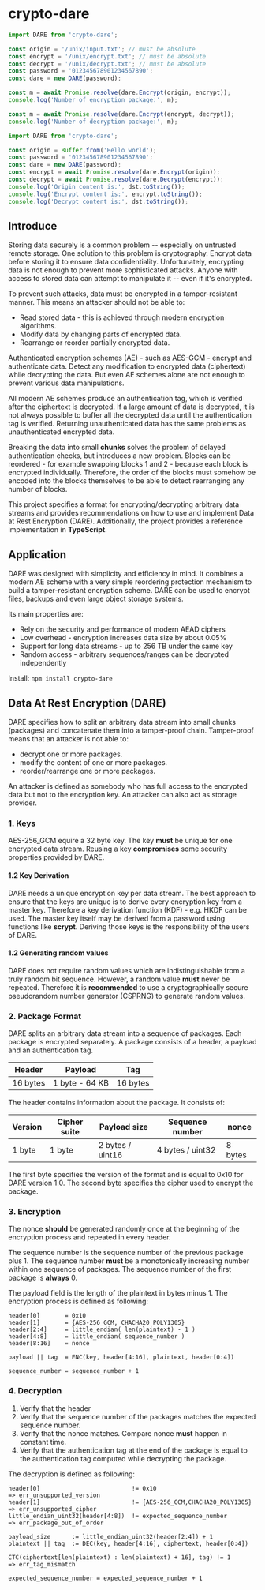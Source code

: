 # crypto-dare

```typescript
import DARE from 'crypto-dare';

const origin = '/unix/input.txt'; // must be absolute
const encrypt = '/unix/encrypt.txt'; // must be absolute
const decrypt = '/unix/decrypt.txt'; // must be absolute
const password = '012345678901234567890';
const dare = new DARE(password);

const m = await Promise.resolve(dare.Encrypt(origin, encrypt));
console.log('Number of encryption package:', m);

const m = await Promise.resolve(dare.Encrypt(encrypt, decrypt));
console.log('Number of decryption package:', m);
```

```typescript
import DARE from 'crypto-dare';

const origin = Buffer.from('Hello world');
const password = '012345678901234567890';
const dare = new DARE(password);
const encrypt = await Promise.resolve(dare.Encrypt(origin));
const decrypt = await Promise.resolve(dare.Decrypt(encrypt));
console.log('Origin content is:', dst.toString());
console.log('Encrypt content is:', encrypt.toString());
console.log('Decrypt content is:', dst.toString());
```

## Introduce

Storing data securely is a common problem -- especially on untrusted remote storage. One solution to this problem is cryptography. Encrypt data before storing it to ensure data confidentiality. Unfortunately, encrypting data is not enough to prevent more sophisticated attacks. Anyone with access to stored data can attempt to manipulate it -- even if it's encrypted.

To prevent such attacks, data must be encrypted in a tamper-resistant manner. This means an attacker should not be able to:

- Read stored data - this is achieved through modern encryption algorithms.
- Modify data by changing parts of encrypted data.
- Rearrange or reorder partially encrypted data.

Authenticated encryption schemes (AE) - such as AES-GCM - encrypt and authenticate data.
Detect any modification to encrypted data (ciphertext) while decrypting the data.
But even AE schemes alone are not enough to prevent various data manipulations.

All modern AE schemes produce an authentication tag, which is verified after the ciphertext is decrypted. If a large amount of data is decrypted, it is not always possible to buffer all the decrypted data until the authentication tag is verified. Returning unauthenticated data has the same problems as unauthenticated encrypted data.

Breaking the data into small **chunks** solves the problem of delayed authentication checks, but introduces a new problem. Blocks can be reordered - for example swapping blocks 1 and 2 - because each block is encrypted individually. Therefore, the order of the blocks must somehow be encoded into the blocks themselves to be able to detect rearranging any number of blocks.

This project specifies a format for encrypting/decrypting arbitrary data streams and provides recommendations on how to use and implement Data at Rest Encryption (DARE).
Additionally, the project provides a reference implementation in **TypeScript**.

## Application

DARE was designed with simplicity and efficiency in mind.
It combines a modern AE scheme with a very simple reordering protection mechanism to build a tamper-resistant encryption scheme.
DARE can be used to encrypt files, backups and even large object storage systems.

Its main properties are:

- Rely on the security and performance of modern AEAD ciphers
- Low overhead - encryption increases data size by about 0.05%
- Support for long data streams - up to 256 TB under the same key
- Random access - arbitrary sequences/ranges can be decrypted independently

Install: `npm install crypto-dare`

## Data At Rest Encryption (DARE)

DARE specifies how to split an arbitrary data stream into small chunks (packages)
and concatenate them into a tamper-proof chain. Tamper-proof means that an attacker
is not able to:

- decrypt one or more packages.
- modify the content of one or more packages.
- reorder/rearrange one or more packages.

An attacker is defined as somebody who has full access to the encrypted data
but not to the encryption key. An attacker can also act as storage provider.

### 1. Keys

AES-256_GCM equire a 32 byte key. The key **must** be unique for one encrypted data stream.
Reusing a key **compromises** some security properties provided by DARE.

#### 1.2 Key Derivation

DARE needs a unique encryption key per data stream. The best approach to ensure that the keys
are unique is to derive every encryption key from a master key.
Therefore a key derivation function (KDF) - e.g. HKDF can be used. The master key itself may be derived from a password using functions like **scrypt**. Deriving those keys is the responsibility of the
users of DARE.

#### 1.2 Generating random values

DARE does not require random values which are indistinguishable from a truly random bit sequence.
However, a random value **must** never be repeated. Therefore it is **recommended** to use a
cryptographically secure pseudorandom number generator (CSPRNG) to generate random values.

### 2. Package Format

DARE splits an arbitrary data stream into a sequence of packages. Each package is
encrypted separately. A package consists of a header, a payload and an authentication
tag.

| Header   | Payload        | Tag      |
| -------- | -------------- | -------- |
| 16 bytes | 1 byte - 64 KB | 16 bytes |

The header contains information about the package. It consists of:

| Version | Cipher suite | Payload size     | Sequence number  | nonce   |
| ------- | ------------ | ---------------- | ---------------- | ------- |
| 1 byte  | 1 byte       | 2 bytes / uint16 | 4 bytes / uint32 | 8 bytes |

The first byte specifies the version of the format and is equal to 0x10 for DARE
version 1.0. The second byte specifies the cipher used to encrypt the package.

### 3. Encryption

The nonce **should** be generated randomly once
at the beginning of the encryption process and repeated in every header.

The sequence number is the sequence number of the previous package plus 1. The sequence number
**must** be a monotonically increasing number within one sequence of packages. The sequence number
of the first package is **always** 0.

The payload field is the length of the plaintext in bytes minus 1. The encryption process is
defined as following:

```
header[0]       = 0x10
header[1]       = {AES-256_GCM, CHACHA20_POLY1305}
header[2:4]     = little_endian( len(plaintext) - 1 )
header[4:8]     = little_endian( sequence_number )
header[8:16]    = nonce

payload || tag  = ENC(key, header[4:16], plaintext, header[0:4])

sequence_number = sequence_number + 1
```

### 4. Decryption

1. Verify that the header
2. Verify that the sequence number of the packages matches the expected sequence number.
3. Verify that the nonce matches. Compare nonce **must** happen in constant time.
4. Verify that the authentication tag at the end of the package is equal to the authentication tag
   computed while decrypting the package.

The decryption is defined as following:

```
header[0]                          != 0x10                            => err_unsupported_version
header[1]                          != {AES-256_GCM,CHACHA20_POLY1305} => err_unsupported_cipher
little_endian_uint32(header[4:8])  != expected_sequence_number        => err_package_out_of_order

payload_size      := little_endian_uint32(header[2:4]) + 1
plaintext || tag  := DEC(key, header[4:16], ciphertext, header[0:4])

CTC(ciphertext[len(plaintext) : len(plaintext) + 16], tag) != 1       => err_tag_mismatch

expected_sequence_number = expected_sequence_number + 1
```
